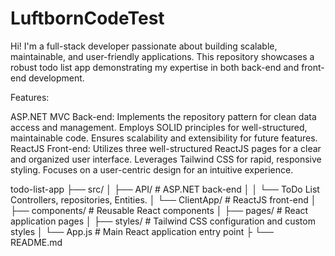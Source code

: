 # LuftbornCodeTest
Hi! I'm a full-stack developer passionate about building scalable, maintainable, and user-friendly applications. This repository showcases a robust todo list app demonstrating my expertise in both back-end and front-end development.

Features:

ASP.NET MVC Back-end:
Implements the repository pattern for clean data access and management.
Employs SOLID principles for well-structured, maintainable code.
Ensures scalability and extensibility for future features.
ReactJS Front-end:
Utilizes three well-structured ReactJS pages for a clear and organized user interface.
Leverages Tailwind CSS for rapid, responsive styling.
Focuses on a user-centric design for an intuitive experience.

todo-list-app
├── src/
│   ├── API/  # ASP.NET back-end 
│   │   └──  ToDo List Controllers, repositories, Entities.
│   └── ClientApp/  # ReactJS front-end 
│       ├── components/  # Reusable React components
│       ├── pages/  # React application pages
│       ├── styles/  # Tailwind CSS configuration and custom styles
│       └── App.js  # Main React application entry point
├
└──  README.md  
